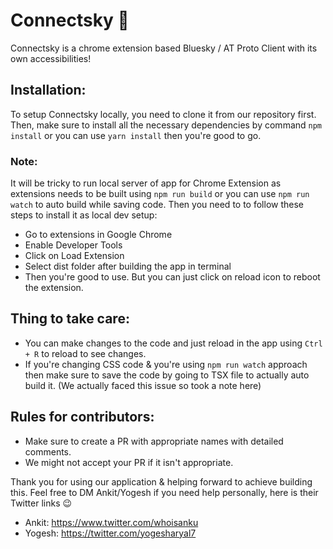 # Connectsky 👋 
Connectsky is a chrome extension based Bluesky / AT Proto Client with its own accessibilities!


## Installation:
To setup Connectsky locally, you need to clone it from our repository first. Then, make sure to install all the necessary dependencies by command ```npm install``` or you can use ```yarn install``` then you're good to go.

### Note:
It will be tricky to run local server of app for Chrome Extension as extensions needs to be built using ```npm run build``` or you can use ```npm run watch``` to auto build while saving code. Then you need to to follow these steps to install it as local dev setup:<br/>
- Go to extensions in Google Chrome <br/>
-  Enable Developer Tools <br/>
-  Click on Load Extension <br/>
-  Select dist folder after building the app in terminal <br/>
-  Then you're good to use. But you can just click on reload icon to reboot the extension. <br/>

## Thing to take care:
- You can make changes to the code and just reload in the app using ```Ctrl + R``` to reload to see changes. <br/>
- If you're changing CSS code & you're using ```npm run watch``` approach then make sure to save the code by going to TSX file to actually auto build it. (We actually faced this issue so took a note here)

## Rules for contributors:
- Make sure to create a PR with appropriate names with detailed comments.
- We might not accept your PR if it isn't appropriate.

Thank you for using our application & helping forward to achieve building this. Feel free to DM Ankit/Yogesh if you need help personally, here is their Twitter links 😉 <br/>
- Ankit: https://www.twitter.com/whoisanku <br/>
- Yogesh: https://twitter.com/yogesharyal7 
